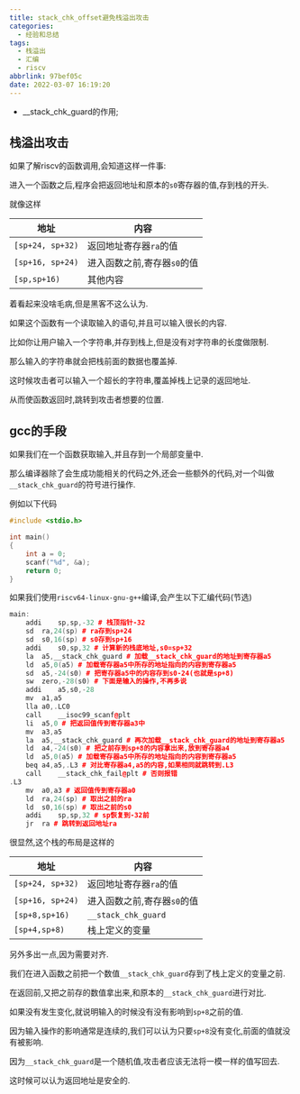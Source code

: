 ```yaml
---
title: stack_chk_offset避免栈溢出攻击
categories:
  - 经验和总结
tags:
  - 栈溢出
  - 汇编
  - riscv
abbrlink: 97bef05c
date: 2022-03-07 16:19:20
---
```


* \_\_stack\_chk\_guard的作用;

<!-- more -->

## 栈溢出攻击

如果了解riscv的函数调用,会知道这样一件事:

进入一个函数之后,程序会把返回地址和原本的`s0`寄存器的值,存到栈的开头.

就像这样

| 地址 | 内容 |
| --- | --- |
| `[sp+24, sp+32)` | 返回地址寄存器`ra`的值 |
| `[sp+16, sp+24)` | 进入函数之前,寄存器`s0`的值 |
| `[sp,sp+16)` | 其他内容 |

着看起来没啥毛病,但是黑客不这么认为.

如果这个函数有一个读取输入的语句,并且可以输入很长的内容.

比如你让用户输入一个字符串,并存到栈上,但是没有对字符串的长度做限制.

那么输入的字符串就会把栈前面的数据也覆盖掉.

这时候攻击者可以输入一个超长的字符串,覆盖掉栈上记录的返回地址.

从而使函数返回时,跳转到攻击者想要的位置.

## gcc的手段

如果我们在一个函数获取输入,并且存到一个局部变量中.

那么编译器除了会生成功能相关的代码之外,还会一些额外的代码,对一个叫做`__stack_chk_guard`的符号进行操作.

例如以下代码

```cpp
#include <stdio.h>

int main()
{
    int a = 0;
    scanf("%d", &a);
    return 0;
}
```

如果我们使用`riscv64-linux-gnu-g++`编译,会产生以下汇编代码(节选)


```cpp
main:
	addi	sp,sp,-32 # 栈顶指针-32
	sd	ra,24(sp) # ra存到sp+24
	sd	s0,16(sp) # s0存到sp+16
	addi	s0,sp,32 # 计算新的栈底地址,s0=sp+32
	la	a5,__stack_chk_guard # 加载__stack_chk_guard的地址到寄存器a5
	ld	a5,0(a5) # 加载寄存器a5中所存的地址指向的内容到寄存器a5
	sd	a5,-24(s0) # 把寄存器a5中的内容存到s0-24(也就是sp+8)
	sw	zero,-28(s0) # 下面是输入的操作,不再多说
	addi	a5,s0,-28
	mv	a1,a5
	lla	a0,.LC0
	call	__isoc99_scanf@plt
	li	a5,0 # 把返回值传到寄存器a3中
	mv	a3,a5
	la	a5,__stack_chk_guard # 再次加载__stack_chk_guard的地址到寄存器a5
	ld	a4,-24(s0) # 把之前存到sp+8的内容拿出来,放到寄存器a4
	ld	a5,0(a5) # 加载寄存器a5中所存的地址指向的内容到寄存器a5
	beq	a4,a5,.L3 # 对比寄存器a4,a5的内容,如果相同就跳转到.L3
	call	__stack_chk_fail@plt # 否则报错
.L3
	mv	a0,a3 # 返回值传到寄存器a0
	ld	ra,24(sp) # 取出之前的ra
	ld	s0,16(sp) # 取出之前的s0
	addi	sp,sp,32 # sp恢复到-32前
	jr	ra # 跳转到返回地址ra
```

很显然,这个栈的布局是这样的

| 地址 | 内容 |
| --- | --- |
| `[sp+24, sp+32)` | 返回地址寄存器`ra`的值 |
| `[sp+16, sp+24)` | 进入函数之前,寄存器`s0`的值 |
| `[sp+8,sp+16)` | `__stack_chk_guard` |
| `[sp+4,sp+8)` | 栈上定义的变量 |

另外多出一点,因为需要对齐.

我们在进入函数之前把一个数值`__stack_chk_guard`存到了栈上定义的变量之前.

在返回前,又把之前存的数值拿出来,和原本的`__stack_chk_guard`进行对比.

如果没有发生变化,就说明输入的时候没有没有影响到`sp+8`之前的值.

因为输入操作的影响通常是连续的,我们可以认为只要`sp+8`没有变化,前面的值就没有被影响.

因为`__stack_chk_guard`是一个随机值,攻击者应该无法将一模一样的值写回去.

这时候可以认为返回地址是安全的.
